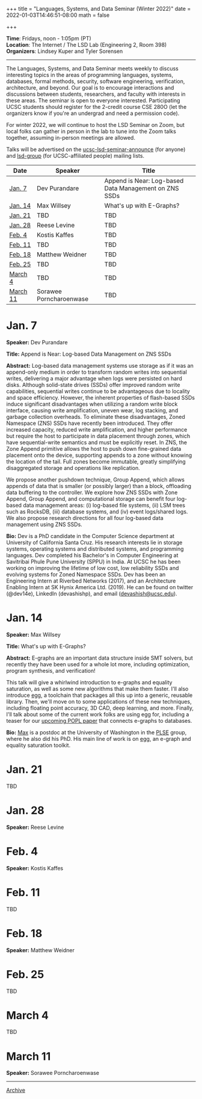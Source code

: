 +++
title = "Languages, Systems, and Data Seminar (Winter 2022)"
date = 2022-01-03T14:46:51-08:00
math = false

+++

**Time**: Fridays, noon - 1:05pm (PT) <br />
**Location**: The Internet / The LSD Lab (Engineering 2, Room 398) <br />
**Organizers**: Lindsey Kuper and Tyler Sorensen <br />

---

The Languages, Systems, and Data Seminar meets weekly to discuss interesting topics in the areas of programming languages, systems, databases, formal methods, security, software engineering, verification, architecture, and beyond.  Our goal is to encourage interactions and discussions between students, researchers, and faculty with interests in these areas.  The seminar is open to everyone interested.  Participating UCSC students should register for the 2-credit course CSE 280O (let the organizers know if you're an undergrad and need a permission code).

For winter 2022, we will continue to host the LSD Seminar on Zoom, but local folks can gather in person in the lab to tune into the Zoom talks together, assuming in-person meetings are allowed.

Talks will be advertised on the [ucsc-lsd-seminar-announce](https://groups.google.com/g/ucsc-lsd-seminar-announce) (for anyone) and [lsd-group](https://groups.google.com/a/ucsc.edu/g/lsd-group/members) (for UCSC-affiliated people) mailing lists.

| Date                 | Speaker                                                               | Title                                                             |
|-------               |---------                                                              |---------                                                          |
| [Jan. 7](#jan-7)     | Dev Purandare                                                         | Append is Near: Log-based Data Management on ZNS SSDs             |
| [Jan. 14](#jan-14)   | Max Willsey                                                           | What's up with E-Graphs?                                          |
| [Jan. 21](#jan-21)   | TBD                                                                   | TBD                                                               |
| [Jan. 28](#jan-28)   | Reese Levine                                                          | TBD                                                               |
| [Feb. 4](#feb-4)     | Kostis Kaffes                                                         | TBD                                                               |
| [Feb. 11](#feb-11)   | TBD                                                                   | TBD                                                               |
| [Feb. 18](#feb-18)   | Matthew Weidner                                                       | TBD                                                               |
| [Feb. 25](#feb-25)   | TBD                                                                   | TBD                                                               |
| [March 4](#march-4)  | TBD                                                                   | TBD                                                               |
| [March 11](#march-11)| Sorawee Porncharoenwase                                               | TBD                                                               |


# Jan. 7

**Speaker:** Dev Purandare

**Title:** Append is Near: Log-based Data Management on ZNS SSDs

**Abstract:** Log-based data management systems use storage as if it was an append-only medium in order to transform random writes into sequential writes, delivering a major advantage when logs were persisted on hard disks. Although solid-state drives (SSDs) offer improved random write capabilities, sequential writes continue to be advantageous due to locality and space efficiency. However, the inherent properties of flash-based SSDs induce significant disadvantages when utilizing a random write block interface, causing write amplification, uneven wear, log stacking, and garbage collection overheads. To eliminate these disadvantages, Zoned Namespace (ZNS) SSDs have recently been introduced. They offer increased capacity, reduced write amplification, and higher performance but require the host to participate in data placement through zones, which have sequential-write semantics and must be explicitly reset. In ZNS, the Zone Append primitive allows the host to push down fine-grained data placement onto the device, supporting appends to a zone without knowing the location of the tail. Full zones become immutable, greatly simplifying disaggregated storage and operations like replication.

We propose another pushdown technique, Group Append, which allows appends of data that is smaller (or possibly larger) than a block, offloading data buffering to the controller. We explore how ZNS SSDs with Zone Append, Group Append, and computational storage can benefit four log-based data management areas: (i) log-based file systems, (ii) LSM trees such as RocksDB, (iii) database systems, and (iv) event logs/shared logs. We also propose research directions for all four log-based data management using ZNS SSDs.

**Bio:** Dev is a PhD candidate in the Computer Science department at University of California Santa Cruz. His research interests lie in storage systems, operating systems and distributed systems, and programming languages. Dev completed his Bachelor's in Computer Engineering at Savitribai Phule Pune University (SPPU) in India. At UCSC he has been working on improving the lifetime of low cost, low reliability SSDs and evolving systems for Zoned Namespace SSDs. Dev has been an Engineering Intern at Riverbed Networks (2017), and an Architecture Enabling Intern at SK Hynix America Ltd. (2019). He can be found on twitter (@dev14e), LinkedIn (devashishp), and email (devashish@ucsc.edu).

# Jan. 14

**Speaker:** Max Willsey

**Title:** What's up with E-Graphs?

**Abstract:** E-graphs are an important data structure inside SMT solvers, but recently they have been used for a whole lot more, including optimization, program synthesis, and verification!

This talk will give a whirlwind introduction to e-graphs and equality saturation, as well as some new algorithms that make them faster. I'll also introduce [egg](https://egraphs-good.github.io/), a toolchain that packages all this up into a generic, reusable library. Then, we'll move on to some applications of these new techniques, including floating point accuracy, 3D CAD, deep learning, and more. Finally, I'll talk about some of the current work folks are using egg for, including a teaser for our [upcoming POPL paper](https://arxiv.org/abs/2108.02290) that connects e-graphs to databases.

**Bio:** [Max](https://www.mwillsey.com/) is a postdoc at the University of Washington in the [PLSE](http://uwplse.org/) group, where he also did his PhD. His main line of work is on [egg](https://egraphs-good.github.io/), an e-graph and equality saturation toolkit.


# Jan. 21

TBD

# Jan. 28

**Speaker:** Reese Levine

# Feb. 4

**Speaker:** Kostis Kaffes

# Feb. 11

TBD

# Feb. 18

**Speaker:** Matthew Weidner

# Feb. 25

TBD

# March 4

TBD

# March 11

**Speaker:** Sorawee Porncharoenwase

---

[Archive](../)
